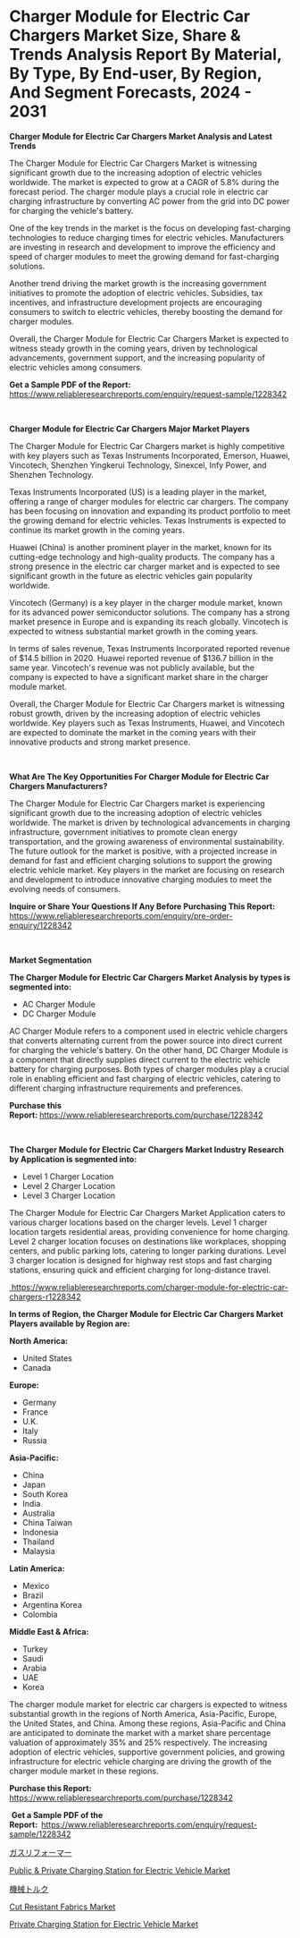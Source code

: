 <p><h1>Charger Module for Electric Car Chargers Market Size, Share & Trends Analysis Report By Material, By Type, By End-user, By Region, And Segment Forecasts, 2024 - 2031</h1></p><p><strong>Charger Module for Electric Car Chargers Market Analysis and Latest Trends</strong></p>
<p><p>The Charger Module for Electric Car Chargers Market is witnessing significant growth due to the increasing adoption of electric vehicles worldwide. The market is expected to grow at a CAGR of 5.8% during the forecast period. The charger module plays a crucial role in electric car charging infrastructure by converting AC power from the grid into DC power for charging the vehicle's battery.</p><p>One of the key trends in the market is the focus on developing fast-charging technologies to reduce charging times for electric vehicles. Manufacturers are investing in research and development to improve the efficiency and speed of charger modules to meet the growing demand for fast-charging solutions.</p><p>Another trend driving the market growth is the increasing government initiatives to promote the adoption of electric vehicles. Subsidies, tax incentives, and infrastructure development projects are encouraging consumers to switch to electric vehicles, thereby boosting the demand for charger modules.</p><p>Overall, the Charger Module for Electric Car Chargers Market is expected to witness steady growth in the coming years, driven by technological advancements, government support, and the increasing popularity of electric vehicles among consumers.</p></p>
<p><strong>Get a Sample PDF of the Report:&nbsp;</strong> <a href="https://www.reliableresearchreports.com/enquiry/request-sample/1228342">https://www.reliableresearchreports.com/enquiry/request-sample/1228342</a></p>
<p>&nbsp;</p>
<p><strong>Charger Module for Electric Car Chargers Major Market Players</strong></p>
<p><p>The Charger Module for Electric Car Chargers market is highly competitive with key players such as Texas Instruments Incorporated, Emerson, Huawei, Vincotech, Shenzhen Yingkerui Technology, Sinexcel, Infy Power, and Shenzhen Technology.</p><p>Texas Instruments Incorporated (US) is a leading player in the market, offering a range of charger modules for electric car chargers. The company has been focusing on innovation and expanding its product portfolio to meet the growing demand for electric vehicles. Texas Instruments is expected to continue its market growth in the coming years.</p><p>Huawei (China) is another prominent player in the market, known for its cutting-edge technology and high-quality products. The company has a strong presence in the electric car charger market and is expected to see significant growth in the future as electric vehicles gain popularity worldwide.</p><p>Vincotech (Germany) is a key player in the charger module market, known for its advanced power semiconductor solutions. The company has a strong market presence in Europe and is expanding its reach globally. Vincotech is expected to witness substantial market growth in the coming years.</p><p>In terms of sales revenue, Texas Instruments Incorporated reported revenue of $14.5 billion in 2020. Huawei reported revenue of $136.7 billion in the same year. Vincotech's revenue was not publicly available, but the company is expected to have a significant market share in the charger module market.</p><p>Overall, the Charger Module for Electric Car Chargers market is witnessing robust growth, driven by the increasing adoption of electric vehicles worldwide. Key players such as Texas Instruments, Huawei, and Vincotech are expected to dominate the market in the coming years with their innovative products and strong market presence.</p></p>
<p>&nbsp;</p>
<p><strong>What Are The Key Opportunities For Charger Module for Electric Car Chargers Manufacturers?</strong></p>
<p><p>The Charger Module for Electric Car Chargers market is experiencing significant growth due to the increasing adoption of electric vehicles worldwide. The market is driven by technological advancements in charging infrastructure, government initiatives to promote clean energy transportation, and the growing awareness of environmental sustainability. The future outlook for the market is positive, with a projected increase in demand for fast and efficient charging solutions to support the growing electric vehicle market. Key players in the market are focusing on research and development to introduce innovative charging modules to meet the evolving needs of consumers.</p></p>
<p><strong>Inquire or Share Your Questions If Any Before Purchasing This Report:</strong> <a href="https://www.reliableresearchreports.com/enquiry/pre-order-enquiry/1228342">https://www.reliableresearchreports.com/enquiry/pre-order-enquiry/1228342</a></p>
<p>&nbsp;</p>
<p><strong>Market Segmentation</strong></p>
<p><strong>The Charger Module for Electric Car Chargers Market Analysis by types is segmented into:</strong></p>
<p><ul><li>AC Charger Module</li><li>DC Charger Module</li></ul></p>
<p><p>AC Charger Module refers to a component used in electric vehicle chargers that converts alternating current from the power source into direct current for charging the vehicle's battery. On the other hand, DC Charger Module is a component that directly supplies direct current to the electric vehicle battery for charging purposes. Both types of charger modules play a crucial role in enabling efficient and fast charging of electric vehicles, catering to different charging infrastructure requirements and preferences.</p></p>
<p><strong>Purchase this Report:&nbsp;</strong><a href="https://www.reliableresearchreports.com/purchase/1228342">https://www.reliableresearchreports.com/purchase/1228342</a></p>
<p>&nbsp;</p>
<p><strong>The Charger Module for Electric Car Chargers Market Industry Research by Application is segmented into:</strong></p>
<p><ul><li>Level 1 Charger Location</li><li>Level 2 Charger Location</li><li>Level 3 Charger Location</li></ul></p>
<p><p>The Charger Module for Electric Car Chargers Market Application caters to various charger locations based on the charger levels. Level 1 charger location targets residential areas, providing convenience for home charging. Level 2 charger location focuses on destinations like workplaces, shopping centers, and public parking lots, catering to longer parking durations. Level 3 charger location is designed for highway rest stops and fast charging stations, ensuring quick and efficient charging for long-distance travel.</p></p>
<p><a href="https://www.reliableresearchreports.com/charger-module-for-electric-car-chargers-r1228342">&nbsp;https://www.reliableresearchreports.com/charger-module-for-electric-car-chargers-r1228342</a></p>
<p><strong>In terms of Region, the Charger Module for Electric Car Chargers Market Players available by Region are:</strong></p>
<p>
    <p> <strong> North America: </strong>
        <ul>
            <li>United States</li>
            <li>Canada</li>
        </ul>
        </p> 
    <p> <strong> Europe: </strong>
        <ul>
            <li>Germany</li>
            <li>France</li>
            <li>U.K.</li>
            <li>Italy</li>
            <li>Russia</li>
        </ul>
        </p> 
    <p> <strong> Asia-Pacific: </strong>
        <ul>
            <li>China</li>
            <li>Japan</li>
            <li>South Korea</li>
            <li>India</li>
            <li>Australia</li>
            <li>China Taiwan</li>
            <li>Indonesia</li>
            <li>Thailand</li>
            <li>Malaysia</li>
        </ul>
        </p> 
    <p> <strong> Latin America: </strong>
        <ul>
            <li>Mexico</li>
            <li>Brazil</li>
            <li>Argentina Korea</li>
            <li>Colombia</li>
        </ul>
        </p> 
    <p> <strong> Middle East & Africa: </strong>
        <ul>
            <li>Turkey</li>
            <li>Saudi</li>
            <li>Arabia</li>
            <li>UAE</li>
            <li>Korea</li>
        </ul>
    </p>
    </p>
<p><p>The charger module market for electric car chargers is expected to witness substantial growth in the regions of North America, Asia-Pacific, Europe, the United States, and China. Among these regions, Asia-Pacific and China are anticipated to dominate the market with a market share percentage valuation of approximately 35% and 25% respectively. The increasing adoption of electric vehicles, supportive government policies, and growing infrastructure for electric vehicle charging are driving the growth of the charger module market in these regions.</p></p>
<p><strong>Purchase this Report: </strong><a href="https://www.reliableresearchreports.com/purchase/1228342">https://www.reliableresearchreports.com/purchase/1228342</a></p>
<p>&nbsp;<strong>Get a Sample PDF of the Report:&nbsp;&nbsp;</strong><a href="https://www.reliableresearchreports.com/enquiry/request-sample/1228342">https://www.reliableresearchreports.com/enquiry/request-sample/1228342</a></p>
<p><strong></strong></p>
<p><p><a href="https://github.com/andym141978/Market-Research-Report-List-1/blob/main/303102240957.md">ガスリフォーマー</a></p><p><a href="https://github.com/josesg55/Market-Research-Report-List-2/blob/main/public-private-charging-station-for-electric-vehicle-market.md">Public & Private Charging Station for Electric Vehicle Market</a></p><p><a href="https://github.com/EstelWisozk1/Market-Research-Report-List-1/blob/main/950332740956.md">機械トルク</a></p><p><a href="https://issuu.com/reportprime-2/docs/cut-resistant-fabrics-market-size-2030.pptx">Cut Resistant Fabrics Market</a></p><p><a href="https://github.com/indrystar/Market-Research-Report-List-3/blob/main/private-charging-station-for-electric-vehicle-market.md">Private Charging Station for Electric Vehicle Market</a></p></p>